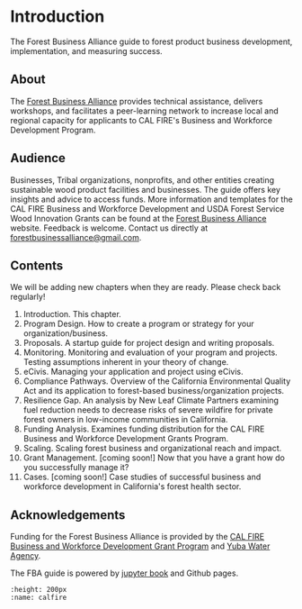 # Introduction

The Forest Business Alliance guide to forest product business development, implementation, and measuring success.

## About

The [Forest Business Alliance](https://www.forestbusinessalliance.org/) provides technical assistance, delivers workshops, and facilitates a peer-learning network to increase local and regional capacity for applicants to CAL FIRE's Business and Workforce Development Program.

## Audience

Businesses, Tribal organizations, nonprofits, and other entities creating sustainable wood product facilities and businesses. The guide offers key insights and advice to access funds. More information and templates for the CAL FIRE Business and Workforce Development and USDA Forest Service Wood Innovation Grants can be found at the [Forest Business Alliance](https://www.forestbusinessalliance.org/) website. Feedback is welcome. Contact us directly at [forestbusinessalliance@gmail.com](mailto:'forestbusinessalliance.com').

## Contents
We will be adding new chapters when they are ready. Please check back regularly!

1. Introduction. This chapter.
2. Program Design. How to create a program or strategy for your organization/business.
3. Proposals. A startup guide for project design and writing proposals.
4. Monitoring. Monitoring and evaluation of your program and projects. Testing assumptions inherent in your theory of change.
5. eCivis. Managing your application and project using eCivis.
6. Compliance Pathways. Overview of the California Environmental Quality Act and its application to forest-based business/organization projects.
7. Resilience Gap. An analysis by New Leaf Climate Partners examining fuel reduction needs to decrease risks of severe wildfire for private forest owners in low-income communities in California.
8. Funding Analysis. Examines funding distribution for the CAL FIRE Business and Workforce Development Grants Program.
9. Scaling. Scaling forest business and organizational reach and impact.
10. Grant Management. [coming soon!] Now that you have a grant how do you successfully manage it?
11. Cases. [coming soon!] Case studies of successful business and workforce development in California's forest health sector.

## Acknowledgements
Funding for the Forest Business Alliance is provided by the [CAL FIRE Business and Workforce Development Grant Program](https://www.fire.ca.gov/what-we-do/natural-resource-management/climate-and-energy-program/wood-products-and-bioenergy) and [Yuba Water Agency](https://www.yubawater.org).

The FBA guide is powered by [jupyter book](https://jupyterbook.org/en/stable/intro.html) and Github pages.

```{image} /calfire.png
:height: 200px
:name: calfire
```
